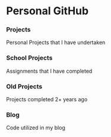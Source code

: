 # Personal GitHub

### Projects
Personal Projects that I have undertaken

### School Projects
Assignments that I have completed

### Old Projects
Projects completed 2+ years ago

### Blog
Code utilized in my blog
